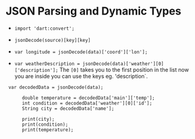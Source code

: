 # JSON Parsing and Dynamic Types

- `import 'dart:convert';`

- `jsonDecode(source)[key][key]`

- `var longitude = jsonDecode(data)['coord']['lon'];`

- `var weatherDescription = jsonDecode(data)['weather'][0]['description'];` The `[0]` takes you to the first position in the list now you are inside you can use the keys eg. 'description`.

```
 var decodedData = jsonDecode(data);

      double temperature = decodedData['main']['temp'];
      int condition = decodedData['weather'][0]['id'];
      String city = decodedData['name'];

      print(city);
      print(condition);
      print(temperature);
```      
